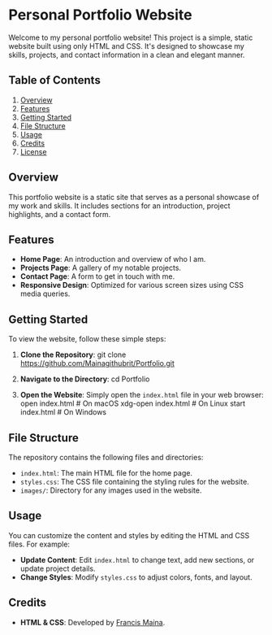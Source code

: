 
# Personal Portfolio Website

Welcome to my personal portfolio website! This project is a simple, static website built using only HTML and CSS. It's designed to showcase my skills, projects, and contact information in a clean and elegant manner.

## Table of Contents

1. [Overview](#overview)
2. [Features](#features)
3. [Getting Started](#getting-started)
4. [File Structure](#file-structure)
5. [Usage](#usage)
6. [Credits](#credits)
7. [License](#license)

## Overview

This portfolio website is a static site that serves as a personal showcase of my work and skills. It includes sections for an introduction, project highlights, and a contact form.

## Features

- **Home Page**: An introduction and overview of who I am.
- **Projects Page**: A gallery of my notable projects.
- **Contact Page**: A form to get in touch with me.
- **Responsive Design**: Optimized for various screen sizes using CSS media queries.

## Getting Started

To view the website, follow these simple steps:

1. **Clone the Repository**:   git clone https://github.com/Mainagithubrit/Portfolio.git

2. **Navigate to the Directory**:   cd Portfolio

3. **Open the Website**: Simply open the `index.html` file in your web browser:
		   open index.html  # On macOS
		   xdg-open index.html  # On Linux
		   start index.html  # On Windows

## File Structure

The repository contains the following files and directories:

- `index.html`: The main HTML file for the home page.
- `styles.css`: The CSS file containing the styling rules for the website.
- `images/`: Directory for any images used in the website.

## Usage

You can customize the content and styles by editing the HTML and CSS files. For example:

- **Update Content**: Edit `index.html` to change text, add new sections, or update project details.
- **Change Styles**: Modify `styles.css` to adjust colors, fonts, and layout.

## Credits

- **HTML & CSS**: Developed by [Francis Maina](https://github.com/Mainagithubrit).


